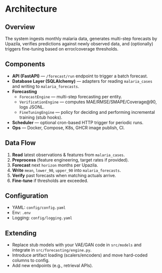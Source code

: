 # Architecture

## Overview
The system ingests monthly malaria data, generates multi-step forecasts by Upazila, verifies predictions against newly observed data, and (optionally) triggers fine-tuning based on error/coverage thresholds.

## Components
- **API (FastAPI)** — `/forecast/run` endpoint to trigger a batch forecast.
- **Database Layer (SQLAlchemy)** — adapters for reading `malaria_cases` and writing to `malaria_forecasts`.
- **Forecasting**
  - `ForecastEngine` — multi-step forecasting per entity.
  - `VerificationEngine` — computes MAE/RMSE/SMAPE/Coverage@90, logs JSONL.
  - `FineTuningEngine` — policy for deciding and performing incremental training (stub hooks).
- **Scheduler** — optional cron-based HTTP trigger for periodic runs.
- **Ops** — Docker, Compose, K8s, GHCR image publish, CI.

## Data Flow
1. **Read** latest observations & features from `malaria_cases`.
2. **Preprocess** (feature engineering, target rates if provided).
3. **Forecast** next `horizon` months per Upazila.
4. **Write** `mean`, `lower_90`, `upper_90` into `malaria_forecasts`.
5. **Verify** past forecasts when matching actuals arrive.
6. **Fine-tune** if thresholds are exceeded.

## Configuration
- YAML: `config/config.yaml`
- Env: `.env`
- Logging: `config/logging.yaml`

## Extending
- Replace stub models with your VAE/GAN code in `src/models` and integrate in `src/forecasting/engine.py`.
- Introduce artifact loading (scalers/encoders) and move hard-coded columns to config.
- Add new endpoints (e.g., retrieval APIs).
